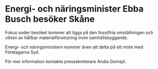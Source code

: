 # Energi- och näringsminister Ebba Busch besöker Skåne

Fokus under besöket kommer att ligga på den fossilfria omställningen och vikten av hållbar materialförsörjning inom samhällsbyggande.

Energi- och näringsministern kommer även att delta på ett möte med Företagarna Syd.

För mer information kontakta pressekreterare Andia Gemsjö.
